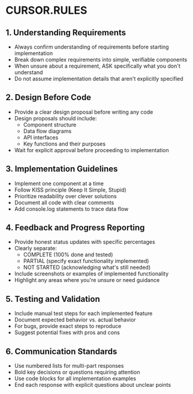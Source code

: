# CURSOR.RULES

## 1. Understanding Requirements
- Always confirm understanding of requirements before starting implementation
- Break down complex requirements into simple, verifiable components
- When unsure about a requirement, ASK specifically what you don't understand
- Do not assume implementation details that aren't explicitly specified

## 2. Design Before Code
- Provide a clear design proposal before writing any code
- Design proposals should include:
  * Component structure
  * Data flow diagrams
  * API interfaces
  * Key functions and their purposes
- Wait for explicit approval before proceeding to implementation

## 3. Implementation Guidelines
- Implement one component at a time
- Follow KISS principle (Keep It Simple, Stupid)
- Prioritize readability over clever solutions
- Document all code with clear comments
- Add console.log statements to trace data flow

## 4. Feedback and Progress Reporting
- Provide honest status updates with specific percentages
- Clearly separate:
  * COMPLETE (100% done and tested)
  * PARTIAL (specify exact functionality implemented)
  * NOT STARTED (acknowledging what's still needed)
- Include screenshots or examples of implemented functionality
- Highlight any areas where you're unsure or need guidance

## 5. Testing and Validation
- Include manual test steps for each implemented feature
- Document expected behavior vs. actual behavior
- For bugs, provide exact steps to reproduce
- Suggest potential fixes with pros and cons

## 6. Communication Standards
- Use numbered lists for multi-part responses
- Bold key decisions or questions requiring attention
- Use code blocks for all implementation examples
- End each response with explicit questions about unclear points 